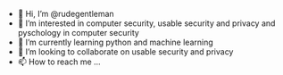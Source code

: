 - 👋 Hi, I’m @rudegentleman
- 👀 I’m interested in computer security, usable security and privacy and pyschology in computer security
- 🌱 I’m currently learning python and machine learning
- 💞️ I’m looking to collaborate on usable security and privacy
- 📫 How to reach me ...

<!---
rudegentleman/rudegentleman is a ✨ special ✨ repository because its `README.md` (this file) appears on your GitHub profile.
You can click the Preview link to take a look at your changes.
--->
